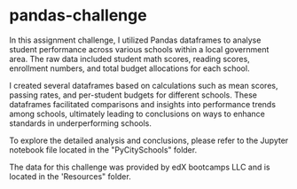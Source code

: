 # pandas-challenge
In this assignment challenge, I utilized Pandas dataframes to analyse student performance across various schools within a local government area. The raw data included student math scores, reading scores, enrollment numbers, and total budget allocations for each school.

I created several dataframes based on calculations such as mean scores, passing rates, and per-student budgets for different schools. These dataframes facilitated comparisons and insights into performance trends among schools, ultimately leading to conclusions on ways to enhance standards in underperforming schools.

To explore the detailed analysis and conclusions, please refer to the Jupyter notebook file located in the "PyCitySchools" folder.

The data for this challenge was provided by edX bootcamps LLC and is located in the 'Resources" folder. 

